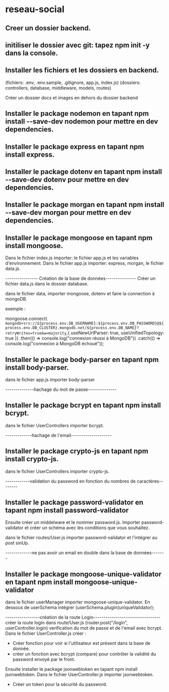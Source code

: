 # reseau-social

## Creer un dossier backend.

## initiliser le dossier avec git: tapez npm init -y dans la console.

## Installer les fichiers et les dossiers en backend.
(fichiers: .env, .env.sample, .gitignore, app.js, index.js)
(dossiers: controllers, database, middleware, models, routes)

Créer un dossier docs et images en dehors du dossier backend

## Installer le package nodemon en tapant npm install --save-dev nodemon pour mettre en dev dependencies.
## Installer le package express en tapant npm install express.
## Installer le package dotenv en tapant npm install --save-dev dotenv pour mettre en dev dependencies.
## Installer le package morgan en tapant npm install --save-dev morgan pour mettre en dev dependencies.
## Installer le package mongoose en tapant npm install mongoose.

Dans le fichier index.js importer: le fichier app.js et les variables d'environnement.
Dans le fichier app.js importer: express, morgan, le fichier data.js.

---------------- Création de la base de données---------------
Créer un fichier data.js dans le dossier database.

dans le fichier data, importer mongoose, dotenv et faire la connection à mongoDB.


exemple :

mongoose.connect(
  `mongodb+srv://${process.env.DB_USERNAME}:${process.env.DB_PASSWORD}@${process.env.DB_CLUSTER}.mongodb.net/${process.env.DB_NAME}?retryWrites=true&w=majority`,{
    useNewUrlParser: true,
    useUnifiedTopology: true
})
.then(() => console.log("connexion réussi à MongoDB")) 
.catch(() => console.log("connexion à MongoDB échoué"));

## Installer le package body-parser en tapant npm install body-parser.
dans le fichier app.js importer body-parser

--------------hachage du mot de passe--------------

## Installer le package bcrypt en tapant npm install bcrypt. 
dans le fichier UserControllers importer bcrypt.

-------------hachage de l'email--------------------
## Installer le package crypto-js en tapant npm install crypto-js. 
dans le fichier UserControllers importer crypto-js.

------------validation du password en fonction du nombres de caractères--------
## Installer le package password-validator en tapant npm install password-validator
Ensuite créer un middelware et le nommer password.js.
Importer password-validator et créer un schéma avec les conditions que vous souhaitez.

dans le fichier routes/User.js importer password-validator et l'intégrer au post sinUp.

-------------ne pas avoir un email en double dans la base de données-------
## Installer le package mongoose-unique-validator en tapant npm install mongoose-unique-validator
dans le fichier userManager importer mongoose-unique-validator.
En dessous de userSchema intégrer (userSchema.plugin(uniqueValidator);

-----------------création de la route Login---------------------------------
créer la route login dans route/User.js (router.post("/login", userController.login)
verification du mot de passe et de l'email avec bcrypt.
Dans le fichier UserController.js créer :

- Créer fonction pour voir si l'utilisateur est présent dans la base de donnée.
- créer un fonction avec bcrypt (compare) pour contrôler la validité du password envoyé par le front.

Ensuite installer le package jsonwebtoken en tapant npm install jsonwebtoken.
Dans le fichier UserController.js importer jsonwebtoken.
- Créer un token pour la sécurité du password.

